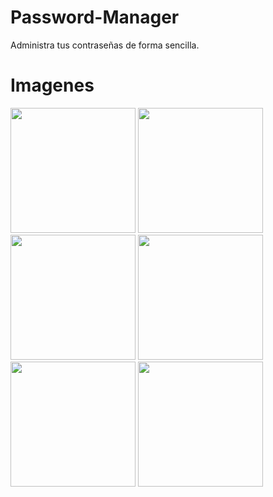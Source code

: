 # Password-Manager

Administra tus contraseñas de forma sencilla.

# Imagenes

<img src="https://imgur.com/DKXx9z1.png" width="200">
<img src="https://imgur.com/yxNkd1Q.png" width="200">
<img src="https://imgur.com/jnb6jrC.png" width="200">
<img src="https://imgur.com/rwZEbqG.png" width="200">
<img src="https://imgur.com/8gCFZ2g.png" width="200">
<img src="https://imgur.com/dvsuBG8.png" width="200">
